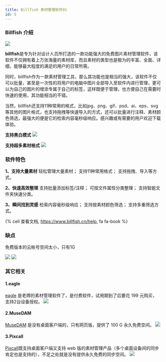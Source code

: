 ```yaml
---
title: Billfish 素材管理软件01
id: 5
---
```


### Billfish 介绍

![](/images/12.png)

**billfish**是专为针对设计人员所打造的一款功能强大的免费图片素材管理软件，该软件不仅拥有着上万张海量的素材库，而且素材的类型也是极为的丰富、全面、详细，能够最大程度的满足的用户的日常所需。

同时，billfish作为一款素材管理工具，那么其功能也是相当的强大，该软件不仅可以批量，甚至是一次性的将用户的电脑中图片全部导入至软件内进行管理，更可以为自己的图片的增添专属于自己的标签，这样既便于管理，也方便自己在需要时快速的使用，其功能相当的不错。

当然，billfish还支持11种常用的格式，比如jpg、png、gif、psd、ai、eps、svg等其他的图片格式，也支持拖拽等快速导入的方式，还可以批量进行注释、素材颜色筛选，最强大的便是它的检索内容毫秒级响应。感兴趣或有需要的用户欢迎下载体验。



**支持黑白模式**
![](/images/1-2.png)

**支持超多素材格式**
![](/images/1-3.png)

### 软件特色

**1、支持大量素材**
轻松管理大量素材；
支持11种常用格式；
支持拖拽、导入等方式。

**2、快速高效整理**
支持批量添加标签/注释；
可按文件属性分类整理；
支持智能文件夹快速分类。

**3、瞬间找到灵感**
检索内容毫秒级响应；
支持按素材颜色筛选；
支持多重筛选方式。

{% cell 查看文档, https://www.billfish.cn/help, fa fa-book %}

### 缺点

免费版本的云帐号空间太小，只有1G

![](/images/1-4.png)
![](/images/1-5.png)




### 其它相关

#### 1.eagle
[eagle](https://eagle.cool/) 是老牌的素材管理软件了，是付费软件，试用期到了后要花 199 元购买，支持2台设备授权。
![](/images/1-6.webp)
 
#### 2.MuseDAM
[MuseDAM](https://dam.musetransfer.com/) 是没有桌面客户端的，只有网页版，提供了 100 G 永久免费空间。
![](/images/1-7.png)

#### 3.Pixcall 
[Pixcall](https://pixcall.com/)既支持桌面客户端又支持 web 版的素材管理产品（多个桌面设备间的同步肯定也是支持的），不足之处就是没有提供永久免费的同步空间。
![](/images/1-8.png)
